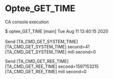 # Optee_GET_TIME

CA console execution

$ optee_GET_TIME
[main] Tue Aug 11 13:40:15 2020<br/><br/>
Send [TA_CMD_GET_SYSTEM_TIME]<br/>
[TA_CMD_GET_SYSTEM_TIME] second=41<br/>
[TA_CMD_GET_SYSTEM_TIME] mili second=0<br/>

Send [TA_CMD_GET_REE_TIME]<br/>
[TA_CMD_GET_REE_TIME] second=1597153215<br/>
[TA_CMD_GET_REE_TIME] mili second=0<br/>
